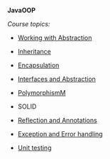 **JavaOOP**

_Course topics:_

- <a href="https://github.com/Evuns/JavaOOP/tree/master/src/WorkingWithAbstraction" target="_blank">Working with Abstraction</a>

- <a href="https://github.com/Evuns/JavaOOP/tree/master/src/Inheritance" target="_blank">Inheritance</a>

- <a href="https://github.com/Evuns/JavaOOP/tree/master/src/encapsulation" target="_blank">Encapsulation</a>

- <a href="https://github.com/Evuns/JavaOOP/tree/master/src/interfacesAbstraction" target="_blank">Interfaces and Abstraction</a>

- <a href="https://github.com/Evuns/JavaOOP/tree/master/src/polymorphism" target="_blank">PolymorphismM</a>

- SOLID

- <a href="https://github.com/Evuns/JavaOOP/tree/master/src/reflection" target="_blank">Reflection and Annotations</a>
- <a href="https://github.com/Evuns/JavaOOP/tree/master/src/exceptionAndErrorHandling" target="_blank">Exception and Error handling</a>
- <a href="https://github.com/Evuns/JavaOOPUnitTest" target="_blank">Unit testing</a>

